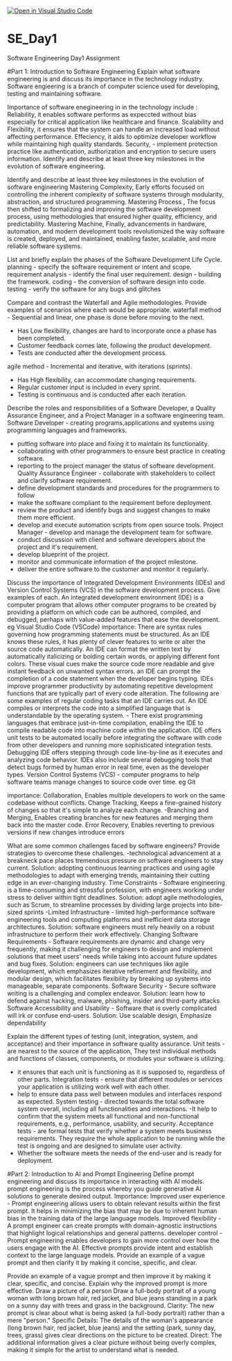 [![Open in Visual Studio Code](https://classroom.github.com/assets/open-in-vscode-2e0aaae1b6195c2367325f4f02e2d04e9abb55f0b24a779b69b11b9e10269abc.svg)](https://classroom.github.com/online_ide?assignment_repo_id=18435987&assignment_repo_type=AssignmentRepo)
# SE_Day1
Software Engineering Day1 Assignment

#Part 1: Introduction to Software Engineering
Explain what software engineering is and discuss its importance in the technology industry.
Software engieering is a branch of computer science used for developing, testing and maintaining software.

Importance of software enegineering in in the technology include :
Reliability, it enables software performs as expeccted without bias especially for critical application like healthcare and finance.
Scalability and Flexibility, it ensures that the system can handle an increased load without affecting performance.
Effeciency, it aids to optimize developer workflow while maintaining high quality standards.
Security, - implement protection practice like authentication, authorization and encryption to secure users information. Identify and describe at least three key milestones in the evolution of software engineering.

Identify and describe at least three key milestones in the evolution of software engineering
Mastering Complexity, Early efforts focused on controlling the inherent complexity of software systems through modularity, abstraction, and structured programming.
Mastering Process , The focus then shifted to formalizing and improving the software development process, using methodologies that ensured higher quality, efficiency, and predictability.
Mastering Machine, Finally, advancements in hardware, automation, and modern development tools revolutionized the way software is created, deployed, and maintained, enabling faster, scalable, and more reliable software systems.

List and briefly explain the phases of the Software Development Life Cycle.
planning - specify the software requirement or intent and scope.
requirement analysis - identify the final user requirement.
design - building the framework.
coding - the conversion of software design into code.
testing - verify the software for any bugs and glitches

Compare and contrast the Waterfall and Agile methodologies. Provide examples of scenarios where each would be appropriate.
waterfall method - Sequential and linear, one phase is done before moving to the next.
- Has Low flexibility,
changes are hard to incorporate once a phase has been completed.
- Customer feedback comes late, following the product development.
- Tests are conducted after the development process.
  
agile method - Incremental and iterative, with iterations (sprints).
- Has High flexibility, can accommodate changing requirements.
- Regular customer input is included in every sprint.
- Testing is continuous and is conducted after each iteration.

Describe the roles and responsibilities of a Software Developer, a Quality Assurance Engineer, and a Project Manager in a software engineering team.
Software Developer - creating programs,applications and systems using programming languages and frameworks.
- putting software into place and fixing it to maintain its functionality.
- collaborating with other programmers to ensure best practice in creating
software.
- reporting to the project manager the status of software development.
Quality Assurance Engineer - collaborate with stakeholders to collect and clarify software requirement.
- define development standards and procedures for the programmers to follow
- make the software compliant to the requirement before deployment.
- review the product and identify bugs and suggest changes to make them more efficient.
- develop and execute automation scripts from open source tools.
Project Manager - develop and manage the development team for software.
- conduct discussion with client and software developers about the project and it's requirement.
- develop blueprint of the project.
- monitor and communicate information of the project milestone.
- deliver the entire software to the customer and monitor it regularly.

Discuss the importance of Integrated Development Environments (IDEs) and Version Control Systems (VCS) in the software development process. Give examples of each.
An integrated development environment (IDE) is a computer program that allows other computer programs to be created by providing a platform on which code can be authored, compiled, and debugged, perhaps with value-added features that ease the development. eg Visual Studio Code (VSCode)
importance:
There are syntax rules governing how programming statements must be structured.
As an IDE knows these rules, it has plenty of clever features to write or alter the source code automatically.
An IDE can format the written text by automatically italicizing or bolding certain words, or applying different font colors. These visual cues make the source code more readable and give instant feedback on unwanted syntax errors.
an IDE can prompt the completion of a code statement when the developer begins typing.
IDEs improve programmer productivity by automating repetitive development
functions that are typically part of every code alteration. The following are some examples of regular coding tasks that an IDE carries out.
An IDE compiles or interprets the code into a simplified language that is understandable by the operating system. - There exist programming languages that embrace just-in-time compilation, enabling the IDE to compile readable code into machine code within the application.
IDE offers unit tests to be automated locally before integrating the software with
code from other developers and running more sophisticated integration tests.
Debugging IDE offers stepping through code line-by-line as it executes and analyzing
code behavior. IDEs also include several debugging tools that detect bugs formed by
human error in real time, even as the developer types.
Version Control Systems (VCS) - computer programs to help software teams manage changes to source code over time. eg Git

importance:
Collaboration, Enables multiple developers to work on the same codebase without conflicts.
Change Tracking,  Keeps a fine-grained history of changes so that it's simple to analyze each change.
-Branching and Merging, Enables creating branches for new features and merging them back into the master code.
Error Recovery, Enables reverting to previous versions if new changes introduce errors

What are some common challenges faced by software engineers? Provide strategies to overcome these challenges.
-technological advancement at a breakneck pace places tremendous pressure on software engineers to stay current.
Solution: adopting continuous learning practices and using agile methodologies to adapt with emerging trends, maintaining their cutting edge in an ever-changing industry.
Time Constraints - Software engineering is a time-consuming and stressful profession, with engineers working under stress to deliver within tight deadlines.
Solution: adopt agile methodologies, such as Scrum, to streamline processes by dividing large projects into bite-sized sprints
-Limited Infrastructure - limited high-performance software engineering tools and computing platforms and inefficient data storage architectures.
Solution: software engineers must rely heavily on a robust infrastructure to perform their work effectively.
Changing Software Requirements - Software requirements are dynamic and change very frequently, making it challenging for engineers to design and implement solutions that meet users' needs while taking into account future updates and bug fixes.
Solution: engineers can use techniques like agile development, which emphasizes iterative refinement and flexibility, and modular design, which facilitates flexibility by breaking up systems into manageable, separate components.
Software Security - Secure software writing is a challenging and complex endeavor.
Solution: learn how to defend against hacking, malware, phishing, insider and third-party attacks
Software Accessibility and Usability - Software that is overly complicated will irk or confuse end-users.
Solution: Use scalable design, Emphasize dependability

Explain the different types of testing (unit, integration, system, and acceptance) and their importance in software quality assurance.
Unit tests - are nearest to the source of the application, They test individual methods and functions of classes, components, or modules your software is utilizing.
- it ensures that each unit is functioning as it is supposed to, regardless of other parts.
Integration tests - ensure that different modules or services your application is utilizing work well with each other.
- help to ensure data pass well between modules and interfaces respond as expected.
System testing - directed towards the total software system overall, including all functionalities and interactions.
-It help to confirm that the system meets all functional and non-functional requirements, e.g., performance, usability, and security.
Acceptance tests - are formal tests that verify whether a system meets business requirements. They require the whole application to be running while the test is ongoing and are designed to simulate user activity.
- Whether the software meets the needs of the end-user and is ready for deployment.

#Part 2: Introduction to AI and Prompt Engineering
Define prompt engineering and discuss its importance in interacting with AI models.
prompt engineering is the process whereby you guide generative AI solutions to generate desired output.
Importance:
Improved user experience - Prompt engineering allows users to obtain relevant results within the first prompt. It helps in minimizing the bias that may be due to inherent human bias in the training data of the large language models.
Improved flexibility - A prompt engineer can create prompts with
domain-agnostic instructions that highlight logical relationships and general patterns.
developer control - Prompt engineering enables developers to gain more control over how the users engage with the AI. Effective prompts provide intent and establish context to the large language models. Provide an example of a vague prompt and then clarify it by making it concise, specific, and clear.

Provide an example of a vague prompt and then improve it by making it clear, specific, and concise. Explain why the improved prompt is more effective.
Draw a picture of a person
Draw a full-body portrait of a young woman with long brown hair, red jacket, and blue jeans standing in a park on a sunny day with trees and grass in the background.
Clarity: The new prompt is clear about what is being asked (a full-body portrait) rather than a mere "person."
Specific Details: The details of the woman's appearance (long brown hair, red jacket, blue
jeans) and the setting (park, sunny day, trees, grass) gives clear directions on the picture to be created.
Direct: The additional information gives a clear picture without being overly complex, making it simple for the artist to understand what is needed.

